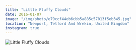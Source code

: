```yaml
---
title: "Little Fluffy Clouds"
date: 2016-01-07
image: "/img/photo/e79ccf44eb6cbb5a885c57013f5eb345.jpg"
location: "Newport, Telford And Wrekin, United Kingdom"
instagram: true
---
```


![Little Fluffy Clouds](/img/photo/e79ccf44eb6cbb5a885c57013f5eb345.jpg)
